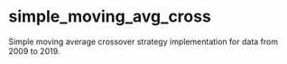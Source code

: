 # simple_moving_avg_cross
Simple moving average crossover strategy  implementation for data from 2009 to 2019.
